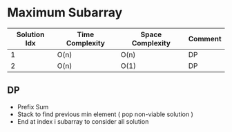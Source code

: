 # Maximum Subarray

| Solution Idx | Time Complexity | Space Complexity | Comment |
| ------------ | --------------- | ---------------- | ------- |
| 1            | O(n)            | O(n)             | DP      |
| 2            | O(n)            | O(1)             | DP      |

## DP

- Prefix Sum
- Stack to find previous min element ( pop non-viable solution )
- End at index i subarray to consider all solution
